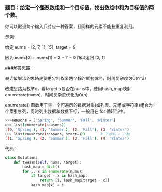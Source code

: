 ### 题目：给定一个整数数组和一个目标值，找出数组中和为目标值的两个数。

你可以假设每个输入只对应一种答案，且同样的元素不能被重复利用。

示例:

给定 nums = [2, 7, 11, 15], target = 9

因为 nums[0] + nums[1] = 2 + 7 = 9
所以返回 [0, 1]

###解答思路：

暴力破解法的思路是使用分别枚举两个数的嵌套循环，时间复杂度为O(n^2)

改进思路为枚举x，看target-x是否在nums中，使用hash_map映射enumerate(nums)，时间复杂度优化为O(n)

enumerate() 函数用于将一个可遍历的数据对象(如列表、元组或字符串)组合为一个索引序列，同时列出数据和数据下标，一般用在 for 循环当中。
```sh
>>>seasons = ['Spring', 'Summer', 'Fall', 'Winter']
>>> list(enumerate(seasons))
[(0, 'Spring'), (1, 'Summer'), (2, 'Fall'), (3, 'Winter')]
>>> list(enumerate(seasons, start=1))       # 下标从 1 开始
[(1, 'Spring'), (2, 'Summer'), (3, 'Fall'), (4, 'Winter')]
```

代码：
```py
class Solution:
    def twosum(self, nums, target):
        hash_map = dict()
        for i, x in enumerate(nums):
            if target - x in hash_map:
                return [i, hash_map[target - x]]
            hash_map[x] = i
```
